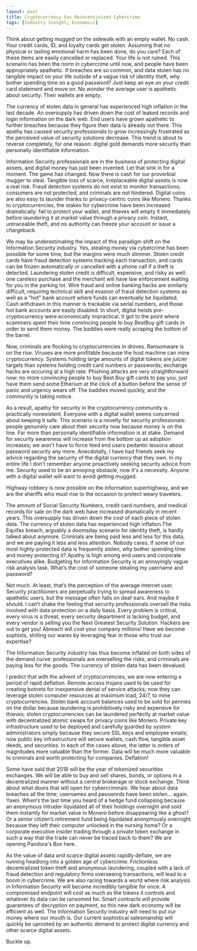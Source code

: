 ```yaml
---
layout: post
title: Cryptocurrency has Reincentivized Cybercrime
tags: [Industry Insight, Economics]
---
```

Think about getting mugged on the sidewalk with an empty wallet. No cash. Your
credit cards, ID, and loyalty cards get stolen. Assuming that no physical or
lasting emotional harm has been done, do you care? Each of these items are
easily cancelled or replaced. Your life is not ruined. This scenario has been
the norm in cybercrime until now, and people have been appropriately apathetic.
If breaches are so common, and data stolen has no tangible impact on your life
outside of a vague risk of identity theft, why bother spending time on a good
password? Just keep an eye on your credit card statement and move on. No
wonder the average user is apathetic about security. Their wallets are empty.

The currency of stolen data in general has experienced high inflation in the
last decade. An oversupply has driven down the cost of leaked records and login
information on the dark web. End users have grown apathetic to further breaches
because they figure their data is already out there. This apathy has caused
security professionals to grow increasingly frustrated as the perceived value
of security solutions decrease. This trend is about to reverse completely, for
one reason: digital gold demands more security than personally identifiable
information.

Information Security professionals are in the business of protecting digital
assets, and digital money has just been invented. Let that sink in for a
moment. The game has changed. Now there is cash for our proverbial mugger to
steal. Tangible loss of scarce, irreplaceable digital assets is now a real
risk. Fraud detection systems do not exist to monitor transactions; consumers
are not protected, and criminals are not hindered. Digital coins are also easy
to launder thanks to privacy-centric coins like Monero. Thanks to
cryptocurrencies, the stakes for cybercrime have been increased dramatically:
fail to protect your wallet, and thieves will empty it immediately before
laundering it at market value through a privacy coin. Instant, untraceable
theft, and no authority can freeze your account or issue a chargeback.

We may be underestimating the impact of this paradigm shift on the Information
Security industry. Yes, stealing money via cybercrime has been possible for
some time, but the margins were much slimmer. Stolen credit cards have fraud detection
systems tracking each transaction, and cards can be frozen automatically or
cancelled with a phone call if a theft is detected. Laundering stolen credit is
difficult, expensive, and risky as well: one careless purchase and the merchant
will have law enforcement waiting for you in the parking lot. Wire fraud and
online banking hacks are similarly difficult, requiring technical skill and
evasion of fraud detection systems as well as a "hot" bank account where funds
can eventually be liquidated. Cash withdrawn in this manner is trackable via
serial numbers, and those hot bank accounts are easily disabled. In short,
digital heists pre-cryptocurrency were economically impractical. It got to the
point where scammers spent their time convincing people to buy BestBuy gift
cards in order to send them money. The baddies were really scraping the bottom of the
barrel.

Now, criminals are flocking to cryptocurrencies in droves. Ransomware is on the
rise. Viruses are more profitable because the host machine can mine
cryptocurrency. Systems holding large amounts of digital tokens are juicier
targets than systems holding credit card numbers or passwords; exchange hacks
are occuring at a high rate. Phishing attacks are very straightforward now: no
more convincing people to buy Best Buy gift cards to pay you, just have them
send some Etherium at the click of a button before the sense of panic and
urgency wears off. The baddies moved quickly, and the community is taking
notice.

As a result, apathy for security in the cryptocurrency community is practically
nonexistent. Everyone with a digital wallet seems concerned about keeping it
safe. This scenario is a novelty for security professionals: people genuinely
care about their security now because money is on the line. Far more than
personally identifiable information is at stake. Demand for security awareness
will increase from the bottom up as adoption increases; we won't have to force
feed end users pedantic lessons about password security any more.  Anecdotally,
I have had friends seek my advice regarding the security of the digital
currency that they own. In my entire life I don't remember anyone proactively
seeking security advice from me. Security used to be an annoying obstacle, now
it's a necessity. Anyone with a digital wallet will want to avoid getting
mugged.




Highway robbery is now possible on the information superhighway, and we are the
sheriffs who must rise to the occasion to protect weary travelers.

The amount of Social Security Numbers, credit card numbers, and medical records
for sale on the dark web have increased dramatically in recent years. This
oversupply has driven down the cost of each piece of stolen data. The currency
of stolen data has experienced high inflation.The Equifax breach, arguably a
doomsday scenario for identity theft, is hardly talked about anymore. Criminals
are being paid less and less for this data, and we are paying it less and less
attention. Nobody cares. If some of our most highly-protected data is
frequently stolen, why bother spending time and money protecting it? Apathy is
high among end users and corporate executives alike. Budgeting for Information
Security is an annoyingly vague risk analysis task. What’s the cost of someone
stealing my username and password?

Not much. At least, that’s the perception of the average internet user.
Security practitioners are perpetually trying to spread awareness to apathetic
users, but the message often falls on deaf ears. And maybe it should. I can’t
shake the feeling that security professionals oversell the risks involved with
data protection on a daily basis. Every problem is critical, every virus is a
threat, every security department is lacking budget, and every vendor is
selling you the Next Greatest Security Solution. Hackers are out to get you!
Abreach will cost your company millions! Have we become sophists, shilling our
wares by leveraging fear in those who trust our expertise?

The Information Security industry has thus become inflated on both sides of the
demand curve: professionals are overselling the risks, and criminals are paying
less for the goods. The currency of stolen data has been devalued.

I predict that with the advent of cryptocurrencies, we are now entering a
period of rapid deflation. Remote access trojans used to be used for creating
botnets for inexpensive denial of service attacks; now they can leverage stolen
computer resources at maximum load, 24/7, to mine cryptocurrencies. Stolen bank
account balances used to be sold for pennies on the dollar because laundering
is prohibitively risky and expensive for thieves; stolen cryptocurrencies can
be laundered perfectly at market value with decentralized atomic swaps for
privacy coins like Monero. Private key infrastructure used to be deployed and
carefully guarded by system administrators simply because they secure SSL keys
and employee emails; now public key infrastructure will secure wallets, cash
flow, tangible asset deeds, and securities. In each of the cases above, the
latter is orders of magnitudes more valuable than the former. Data will be much
more valuable to criminals and worth protecting for companies. Deflation!

Some have said that 2018 will be the year of tokenized securities exchanges. We
will be able to buy and sell shares, bonds, or options in a decentralized
manner without a central brokerage or stock exchange. Think about what doors
that will open for cybercriminals. We hear about data breaches all the time;
usernames and passwords have been stolen… again. Yawn. When’s the last time you
heard of a hedge fund collapsing because an anonymous intruder liquidated all
of their holdings overnight and sold them instantly for market value in Monero
before disappearing like a ghost? Or a senior citizen’s retirement fund being
liquidated anonymously overnight because they left their computer unlocked in
the nursing home? Or a corporate executive insider trading through a private
token exchange in such a way that the trade can never be traced back to them?
We are opening Pandora's Box here.

As the value of data and scarce digital assets rapidly deflate, we are running
headlong into a golden age of cybercrime. Frictionless decentralized token
theft and anonymous laundering, coupled with a lack of fraud detection and
regulatory firms overseeing transactions, will lead to a boom in cybercrime. We
are also racing towards a world where risk analysis in Information Security
will become incredibly tangible for once. A compromised endpoint will cost as
much as the tokens it controls and whatever its data can be ransomed for. Smart
contracts will provide guarantees of decryption on payment, so this new dark
economy will be efficient as well. The Information Security industry will need
to put our money where our mouth is. Our current sophistical salesmanship will
quickly be uprooted by an authentic demand to protect digital currency and
other scarce digital assets.

Buckle up. 
